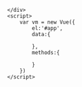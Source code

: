 <!DOCTYPE html>
<html lang="en">
<head>
    <meta charset="UTF-8">
    <meta name="viewport" content="width=device-width, initial-scale=1.0">
    <meta http-equiv="X-UA-Compatible" content="ie=edge">
    <title>Document</title>
    <script src="../Day1/code/lib/vue-2.4.0.js"></script>
</head>
<body>
    <div id="app">

    </div>
    <script>
        var vm = new Vue({
            el:'#app',
            data:{

            },
            methods:{
                
            }
        })
    </script>
</body>
</html>
